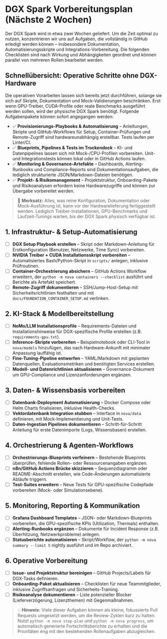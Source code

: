 # DGX Spark Vorbereitungsplan (Nächste 2 Wochen)

Der DGX Spark wird in etwa zwei Wochen geliefert. Um die Zeit optimal zu nutzen, konzentrieren wir uns auf Aufgaben, die vollständig in GitHub erledigt werden können – insbesondere Dokumentation, Automatisierungsskripte und Integrations-Vorbereitung. Die folgenden Checklisten sind nach Wirkung und Abhängigkeiten geordnet und können parallel von mehreren Rollen bearbeitet werden.

## Schnellübersicht: Operative Schritte ohne DGX-Hardware

Die operativen Vorarbeiten lassen sich bereits jetzt durchführen, solange sie sich auf Skripte, Dokumentation und Mock-Validierungen beschränken. Erst wenn GPU-Treiber, CUDA-Profile oder reale Benchmarks ausgeführt werden sollen, wird der physische DGX Spark benötigt. Folgende Aufgabenpakete können sofort angegangen werden:

- ✅ **Provisionierungs-Playbooks & Automatisierung** – Anleitungen, Skripte und GitHub-Workflows für Setup, Container-Prüfungen und Remote-Zugriff sind hardwareunabhängig erstellbar. Tests laufen per Linter/CI.
- ✅ **Blueprints, Pipelines & Tests im Trockendock** – KI- und Datenpipelines lassen sich mit Mock-/CPU-Profilen vorbereiten. Unit- und Integrationstests können lokal oder in GitHub Actions laufen.
- ✅ **Monitoring & Governance-Artefakte** – Dashboards, Alerting-Runbooks und Compliance-Reports sind Dokumentationsaufgaben, die lediglich strukturierte JSON/Markdown-Dateien benötigen.
- ✅ **Projekt- & Risikomanagement** – Projektstruktur, Onboarding-Pakete und Risikoanalysen erfordern keine Hardwarezugriffe und können zur Übergabe vorbereitet werden.

> 📌 **Merksatz:** Alles, was reine Konfiguration, Dokumentation oder Mock-Ausführung ist, kann vor der Hardwarelieferung fertiggestellt werden. Lediglich Treiber-Installationen, GPU-Benchmarks und Laufzeit-Tunings warten, bis der DGX Spark physisch verfügbar ist.

## 1. Infrastruktur- & Setup-Automatisierung
- [ ] **DGX Setup Playbook erstellen** – Skript oder Markdown-Anleitung für Erstkonfiguration (Benutzer, Netzwerke, Time Sync) vorbereiten.
- [ ] **NVIDIA Treiber + CUDA Installationsskript vorbereiten** – Automatisiertes Bash/Python-Skript in `scripts/` anlegen, inklusive Prüfroutinen.
- [ ] **Container-Orchestrierung absichern** – GitHub Actions Workflow erweitern, der `python -m nova containers --checklist` ausführt und Berichte als Artefakt speichert.
- [ ] **Remote-Zugriff dokumentieren** – SSH/Jump-Host-Setup mit Sicherheitsrichtlinien festhalten und mit `docs/FOUNDATION_CONTAINER_SETUP.md` verlinken.

## 2. KI-Stack & Modellbereitstellung
- [ ] **NeMo/LLM Installationsprofile** – Requirements-Dateien und Installationshinweise für DGX-spezifische Profile erstellen (z.B. `requirements-gpu.txt`).
- [ ] **Inference-Skripte vorbereiten** – Beispielnotebook oder CLI-Tool in `nova/models` hinzufügen, das nach Hardware-Ankunft mit minimaler Anpassung lauffähig ist.
- [ ] **Fine-Tuning-Pipeline entwerfen** – YAML/Markdown mit geplanten Datenquellen, Evaluationsmetriken und benötigten Services erstellen.
- [ ] **Modell- und Datenrichtlinien aktualisieren** – Governance-Dokument um GPU-Compliance und Lizenzanforderungen ergänzen.

## 3. Daten- & Wissensbasis vorbereiten
- [ ] **Datenbank-Deployment Automatisierung** – Docker Compose oder Helm Charts finalisieren, inklusive Health-Checks.
- [ ] **Vektordatenbank Integration stubben** – Interface in `nova/data` definieren, mit Mock-Implementierung und Unit-Tests.
- [ ] **Daten-Ingestion Pipelines dokumentieren** – Schritt-für-Schritt Anleitung für erste Datenimporte (Logs, Wissensbasen) erstellen.

## 4. Orchestrierung & Agenten-Workflows
- [ ] **Orchestrierungs-Blueprints verfeinern** – Bestehende Blueprints überprüfen, fehlende Rollen- oder Ressourcenangaben ergänzen.
- [ ] **n8n/GitHub Actions Brücke skizzieren** – Sequenzdiagramm oder README-Abschnitt erstellen, wie Code-Änderungen automatisierte Abläufe triggern.
- [ ] **Test-Suites erweitern** – Neue Tests für GPU-spezifische Codepfade vorbereiten (Mock- oder Simulationsebene).

## 5. Monitoring, Reporting & Kommunikation
- [ ] **Grafana Dashboard Templates** – JSON- oder Markdown-Blueprints vorbereiten, die GPU-spezifische KPIs (Utilization, Thermals) enthalten.
- [ ] **Alerting-Runbooks ergänzen** – Dokumente für Incident Response (z.B. Überhitzung, Netzwerkprobleme) anlegen.
- [ ] **Statusberichte automatisieren** – Skript/Workflow, der `python -m nova summary --limit 5` nightly ausführt und im Repo archiviert.

## 6. Operative Vorbereitung
- [ ] **Issue- und Projektstruktur bereinigen** – GitHub Projects/Labels für DGX-Tasks definieren.
- [ ] **Onboarding-Paket aktualisieren** – Checklisten für neue Teammitglieder, inklusive Zugriffsanfragen und Sicherheits-Training.
- [ ] **Risikoanalyse dokumentieren** – Liste potenzieller Blocker (Lieferverzögerung, Lizenzthemen) mit Gegenmaßnahmen.

> 💡 **Hinweis:** Viele dieser Aufgaben können als kleine, fokussierte Pull Requests umgesetzt werden, um die Review-Zyklen kurz zu halten. Nutzt `python -m nova step-plan` und `python -m nova progress`, um automatisch generierte Fortschrittsberichte zu erhalten und die Prioritäten eng mit den bestehenden Rollenaufgaben abzugleichen.
